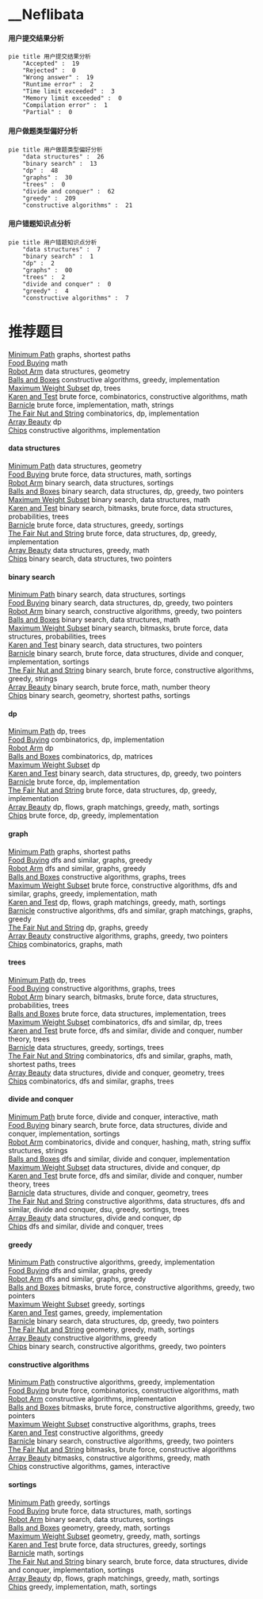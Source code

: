 # __Neflibata
<!-- tabs:start -->
#### **用户提交结果分析**

```mermaid
pie title 用户提交结果分析
    "Accepted" :  19
    "Rejected" :  0
    "Wrong answer" :  19
    "Runtime error" :  2
    "Time limit exceeded" :  3
    "Memory limit exceeded" :  0
    "Compilation error" :  1
    "Partial" :  0
```
#### **用户做题类型偏好分析**

```mermaid
pie title 用户做题类型偏好分析
    "data structures" :  26
    "binary search" :  13
    "dp" :  48
    "graphs" :  30
    "trees" :  0
    "divide and conquer" :  62
    "greedy" :  209
    "constructive algorithms" :  21
```
#### **用户错题知识点分析**

```mermaid
pie title 用户错题知识点分析
    "data structures" :  7
    "binary search" :  1
    "dp" :  2
    "graphs" :  00
    "trees" :  2
    "divide and conquer" :  0
    "greedy" :  4
    "constructive algorithms" :  7
```
<!-- tabs:end -->
# 推荐题目
[Minimum Path](http://codeforces.com/problemset/problem/1473/E)		graphs,
                        shortest paths		  
[Food Buying](http://codeforces.com/problemset/problem/1296/B)		math		  
[Robot Arm](http://codeforces.com/problemset/problem/618/E)		data structures,
                        geometry		  
[Balls and Boxes](http://codeforces.com/problemset/problem/260/C)		constructive algorithms,
                        greedy,
                        implementation		  
[Maximum Weight Subset](http://codeforces.com/problemset/problem/1249/F)		dp,
                        trees		  
[Karen and Test](https://codeforces.com/contest/816/problem/D)		brute force,
                        combinatorics,
                        constructive algorithms,
                        math		  
[Barnicle](http://codeforces.com/problemset/problem/697/B)		brute force,
                        implementation,
                        math,
                        strings		  
[The Fair Nut and String](http://codeforces.com/problemset/problem/1084/C)		combinatorics,
                        dp,
                        implementation		  
[Array Beauty](http://codeforces.com/problemset/problem/1188/C)		dp		  
[Chips](http://codeforces.com/problemset/problem/1244/F)		constructive algorithms,
                        implementation		  
<!-- tabs:start -->
#### **data structures**
[Minimum Path](http://codeforces.com/problemset/problem/618/E)		data structures,
                        geometry		  
[Food Buying](http://codeforces.com/problemset/problem/538/F)		brute force,
                        data structures,
                        math,
                        sortings		  
[Robot Arm](http://codeforces.com/problemset/problem/862/E)		binary search,
                        data structures,
                        sortings		  
[Balls and Boxes](http://codeforces.com/problemset/problem/1492/C)		binary search,
                        data structures,
                        dp,
                        greedy,
                        two pointers		  
[Maximum Weight Subset](http://codeforces.com/problemset/problem/1490/G)		binary search,
                        data structures,
                        math		  
[Karen and Test](http://codeforces.com/problemset/problem/1479/D)		binary search,
                        bitmasks,
                        brute force,
                        data structures,
                        probabilities,
                        trees		  
[Barnicle](http://codeforces.com/problemset/problem/1497/A)		brute force,
                        data structures,
                        greedy,
                        sortings		  
[The Fair Nut and String](http://codeforces.com/problemset/problem/1491/C)		brute force,
                        data structures,
                        dp,
                        greedy,
                        implementation		  
[Array Beauty](http://codeforces.com/problemset/problem/1492/B)		data structures,
                        greedy,
                        math		  
[Chips](http://codeforces.com/problemset/problem/1436/E)		binary search,
                        data structures,
                        two pointers		  
#### **binary search**
[Minimum Path](http://codeforces.com/problemset/problem/862/E)		binary search,
                        data structures,
                        sortings		  
[Food Buying](http://codeforces.com/problemset/problem/1492/C)		binary search,
                        data structures,
                        dp,
                        greedy,
                        two pointers		  
[Robot Arm](http://codeforces.com/problemset/problem/1463/D)		binary search,
                        constructive algorithms,
                        greedy,
                        two pointers		  
[Balls and Boxes](http://codeforces.com/problemset/problem/1490/G)		binary search,
                        data structures,
                        math		  
[Maximum Weight Subset](http://codeforces.com/problemset/problem/1479/D)		binary search,
                        bitmasks,
                        brute force,
                        data structures,
                        probabilities,
                        trees		  
[Karen and Test](http://codeforces.com/problemset/problem/1436/E)		binary search,
                        data structures,
                        two pointers		  
[Barnicle](http://codeforces.com/problemset/problem/1461/D)		binary search,
                        brute force,
                        data structures,
                        divide and conquer,
                        implementation,
                        sortings		  
[The Fair Nut and String](http://codeforces.com/problemset/problem/1493/C)		binary search,
                        brute force,
                        constructive algorithms,
                        greedy,
                        strings		  
[Array Beauty](http://codeforces.com/problemset/problem/1487/D)		binary search,
                        brute force,
                        math,
                        number theory		  
[Chips](http://codeforces.com/problemset/problem/1486/B)		binary search,
                        geometry,
                        shortest paths,
                        sortings		  
#### **dp**
[Minimum Path](http://codeforces.com/problemset/problem/1249/F)		dp,
                        trees		  
[Food Buying](http://codeforces.com/problemset/problem/1084/C)		combinatorics,
                        dp,
                        implementation		  
[Robot Arm](http://codeforces.com/problemset/problem/1188/C)		dp		  
[Balls and Boxes](http://codeforces.com/problemset/problem/917/C)		combinatorics,
                        dp,
                        matrices		  
[Maximum Weight Subset](http://codeforces.com/problemset/problem/1067/A)		dp		  
[Karen and Test](http://codeforces.com/problemset/problem/1492/C)		binary search,
                        data structures,
                        dp,
                        greedy,
                        two pointers		  
[Barnicle](https://codeforces.com/contest/1457/problem/C)		brute force,
                        dp,
                        implementation		  
[The Fair Nut and String](http://codeforces.com/problemset/problem/1491/C)		brute force,
                        data structures,
                        dp,
                        greedy,
                        implementation		  
[Array Beauty](http://codeforces.com/problemset/problem/1437/C)		dp,
                        flows,
                        graph matchings,
                        greedy,
                        math,
                        sortings		  
[Chips](http://codeforces.com/problemset/problem/1499/B)		brute force,
                        dp,
                        greedy,
                        implementation		  
#### **graph**
[Minimum Path](http://codeforces.com/problemset/problem/1473/E)		graphs,
                        shortest paths		  
[Food Buying](http://codeforces.com/problemset/problem/1250/N)		dfs and similar,
                        graphs,
                        greedy		  
[Robot Arm](http://codeforces.com/problemset/problem/240/E)		dfs and similar,
                        graphs,
                        greedy		  
[Balls and Boxes](http://codeforces.com/problemset/problem/193/A)		constructive algorithms,
                        graphs,
                        trees		  
[Maximum Weight Subset](http://codeforces.com/problemset/problem/1487/C)		brute force,
                        constructive algorithms,
                        dfs and similar,
                        graphs,
                        greedy,
                        implementation,
                        math		  
[Karen and Test](http://codeforces.com/problemset/problem/1437/C)		dp,
                        flows,
                        graph matchings,
                        greedy,
                        math,
                        sortings		  
[Barnicle](http://codeforces.com/problemset/problem/1470/D)		constructive algorithms,
                        dfs and similar,
                        graph matchings,
                        graphs,
                        greedy		  
[The Fair Nut and String](http://codeforces.com/problemset/problem/1476/C)		dp,
                        graphs,
                        greedy		  
[Array Beauty](http://codeforces.com/problemset/problem/1304/D)		constructive algorithms,
                        graphs,
                        greedy,
                        two pointers		  
[Chips](http://codeforces.com/problemset/problem/1475/C)		combinatorics,
                        graphs,
                        math		  
#### **trees**
[Minimum Path](http://codeforces.com/problemset/problem/1249/F)		dp,
                        trees		  
[Food Buying](http://codeforces.com/problemset/problem/193/A)		constructive algorithms,
                        graphs,
                        trees		  
[Robot Arm](http://codeforces.com/problemset/problem/1479/D)		binary search,
                        bitmasks,
                        brute force,
                        data structures,
                        probabilities,
                        trees		  
[Balls and Boxes](http://codeforces.com/problemset/problem/1511/C)		brute force,
                        data structures,
                        implementation,
                        trees		  
[Maximum Weight Subset](http://codeforces.com/problemset/problem/1499/F)		combinatorics,
                        dfs and similar,
                        dp,
                        trees		  
[Karen and Test](http://codeforces.com/problemset/problem/1491/E)		brute force,
                        dfs and similar,
                        divide and conquer,
                        number theory,
                        trees		  
[Barnicle](http://codeforces.com/problemset/problem/1466/D)		data structures,
                        greedy,
                        sortings,
                        trees		  
[The Fair Nut and String](http://codeforces.com/problemset/problem/1495/D)		combinatorics,
                        dfs and similar,
                        graphs,
                        math,
                        shortest paths,
                        trees		  
[Array Beauty](http://codeforces.com/problemset/problem/1303/G)		data structures,
                        divide and conquer,
                        geometry,
                        trees		  
[Chips](http://codeforces.com/problemset/problem/1454/E)		combinatorics,
                        dfs and similar,
                        graphs,
                        trees		  
#### **divide and conquer**
[Minimum Path](http://codeforces.com/problemset/problem/1167/B)		brute force,
                        divide and conquer,
                        interactive,
                        math		  
[Food Buying](http://codeforces.com/problemset/problem/1461/D)		binary search,
                        brute force,
                        data structures,
                        divide and conquer,
                        implementation,
                        sortings		  
[Robot Arm](http://codeforces.com/problemset/problem/1466/G)		combinatorics,
                        divide and conquer,
                        hashing,
                        math,
                        string suffix structures,
                        strings		  
[Balls and Boxes](http://codeforces.com/problemset/problem/1490/D)		dfs and similar,
                        divide and conquer,
                        implementation		  
[Maximum Weight Subset](https://codeforces.com/contest/1483/problem/C)		data structures,
                        divide and conquer,
                        dp		  
[Karen and Test](http://codeforces.com/problemset/problem/1491/E)		brute force,
                        dfs and similar,
                        divide and conquer,
                        number theory,
                        trees		  
[Barnicle](http://codeforces.com/problemset/problem/1303/G)		data structures,
                        divide and conquer,
                        geometry,
                        trees		  
[The Fair Nut and String](http://codeforces.com/problemset/problem/1494/D)		constructive algorithms,
                        data structures,
                        dfs and similar,
                        divide and conquer,
                        dsu,
                        greedy,
                        sortings,
                        trees		  
[Array Beauty](http://codeforces.com/problemset/problem/1482/E)		data structures,
                        divide and conquer,
                        dp		  
[Chips](http://codeforces.com/problemset/problem/566/C)		dfs and similar,
                        divide and conquer,
                        trees		  
#### **greedy**
[Minimum Path](http://codeforces.com/problemset/problem/260/C)		constructive algorithms,
                        greedy,
                        implementation		  
[Food Buying](http://codeforces.com/problemset/problem/1250/N)		dfs and similar,
                        graphs,
                        greedy		  
[Robot Arm](http://codeforces.com/problemset/problem/240/E)		dfs and similar,
                        graphs,
                        greedy		  
[Balls and Boxes](https://codeforces.com/contest/1501/problem/E)		bitmasks,
                        brute force,
                        constructive algorithms,
                        greedy,
                        two pointers		  
[Maximum Weight Subset](http://codeforces.com/problemset/problem/1296/D)		greedy,
                        sortings		  
[Karen and Test](http://codeforces.com/problemset/problem/1419/A)		games,
                        greedy,
                        implementation		  
[Barnicle](http://codeforces.com/problemset/problem/1492/C)		binary search,
                        data structures,
                        dp,
                        greedy,
                        two pointers		  
[The Fair Nut and String](https://codeforces.com/contest/1496/problem/C)		geometry,
                        greedy,
                        math,
                        sortings		  
[Array Beauty](http://codeforces.com/problemset/problem/1493/A)		constructive algorithms,
                        greedy		  
[Chips](http://codeforces.com/problemset/problem/1463/D)		binary search,
                        constructive algorithms,
                        greedy,
                        two pointers		  
#### **constructive algorithms**
[Minimum Path](http://codeforces.com/problemset/problem/260/C)		constructive algorithms,
                        greedy,
                        implementation		  
[Food Buying](https://codeforces.com/contest/816/problem/D)		brute force,
                        combinatorics,
                        constructive algorithms,
                        math		  
[Robot Arm](http://codeforces.com/problemset/problem/1244/F)		constructive algorithms,
                        implementation		  
[Balls and Boxes](https://codeforces.com/contest/1501/problem/E)		bitmasks,
                        brute force,
                        constructive algorithms,
                        greedy,
                        two pointers		  
[Maximum Weight Subset](http://codeforces.com/problemset/problem/193/A)		constructive algorithms,
                        graphs,
                        trees		  
[Karen and Test](http://codeforces.com/problemset/problem/1493/A)		constructive algorithms,
                        greedy		  
[Barnicle](http://codeforces.com/problemset/problem/1463/D)		binary search,
                        constructive algorithms,
                        greedy,
                        two pointers		  
[The Fair Nut and String](https://codeforces.com/contest/1456/problem/B)		bitmasks,
                        brute force,
                        constructive algorithms		  
[Array Beauty](http://codeforces.com/problemset/problem/1492/D)		bitmasks,
                        constructive algorithms,
                        greedy,
                        math		  
[Chips](https://codeforces.com/contest/1504/problem/D)		constructive algorithms,
                        games,
                        interactive		  
#### **sortings**
[Minimum Path](http://codeforces.com/problemset/problem/1296/D)		greedy,
                        sortings		  
[Food Buying](http://codeforces.com/problemset/problem/538/F)		brute force,
                        data structures,
                        math,
                        sortings		  
[Robot Arm](http://codeforces.com/problemset/problem/862/E)		binary search,
                        data structures,
                        sortings		  
[Balls and Boxes](https://codeforces.com/contest/1496/problem/C)		geometry,
                        greedy,
                        math,
                        sortings		  
[Maximum Weight Subset](http://codeforces.com/problemset/problem/1495/A)		geometry,
                        greedy,
                        math,
                        sortings		  
[Karen and Test](http://codeforces.com/problemset/problem/1497/A)		brute force,
                        data structures,
                        greedy,
                        sortings		  
[Barnicle](http://codeforces.com/problemset/problem/1427/A)		math,
                        sortings		  
[The Fair Nut and String](http://codeforces.com/problemset/problem/1461/D)		binary search,
                        brute force,
                        data structures,
                        divide and conquer,
                        implementation,
                        sortings		  
[Array Beauty](http://codeforces.com/problemset/problem/1437/C)		dp,
                        flows,
                        graph matchings,
                        greedy,
                        math,
                        sortings		  
[Chips](http://codeforces.com/problemset/problem/1473/A)		greedy,
                        implementation,
                        math,
                        sortings		  
<!-- tabs:end -->
